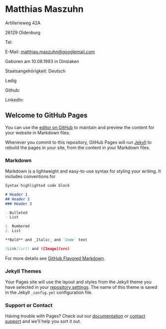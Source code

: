 # Matthias Maszuhn

Artillerieweg 42A <br>

26129 Oldenburg <br>

Tel: <br>

E-Mail: <matthias.maszuhn@googlemail.com> <br>

Geboren am 10.08.1993 in Dinslaken <br>

Staatsangehörigkeit: Deutsch <br>

Ledig <br>

Github: <br>

LinkedIn: <br>


## Welcome to GitHub Pages

You can use the [editor on GitHub](https://github.com/MatthiasMas/MatthiasMas.github.io/edit/main/README.md) to maintain and preview the content for your website in Markdown files.

Whenever you commit to this repository, GitHub Pages will run [Jekyll](https://jekyllrb.com/) to rebuild the pages in your site, from the content in your Markdown files.

### Markdown

Markdown is a lightweight and easy-to-use syntax for styling your writing. It includes conventions for

```markdown
Syntax highlighted code block

# Header 1
## Header 2
### Header 3

- Bulleted
- List

1. Numbered
2. List

**Bold** and _Italic_ and `Code` text

[Link](url) and ![Image](src)
```

For more details see [GitHub Flavored Markdown](https://guides.github.com/features/mastering-markdown/).

### Jekyll Themes

Your Pages site will use the layout and styles from the Jekyll theme you have selected in your [repository settings](https://github.com/MatthiasMas/MatthiasMas.github.io/settings). The name of this theme is saved in the Jekyll `_config.yml` configuration file.

### Support or Contact

Having trouble with Pages? Check out our [documentation](https://docs.github.com/categories/github-pages-basics/) or [contact support](https://support.github.com/contact) and we’ll help you sort it out.
